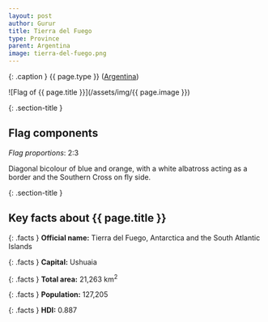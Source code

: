 ```yaml
---
layout: post
author: Gurur
title: Tierra del Fuego
type: Province
parent: Argentina
image: tierra-del-fuego.png
---
```

{: .caption }
{{ page.type }} ([Argentina](/2019/03/11/argentina.html))

![Flag of {{ page.title }}](/assets/img/{{ page.image }})

{: .section-title }
## Flag components

*Flag proportions*: 2:3

Diagonal bicolour of blue and orange, with a white albatross acting as a border and the Southern Cross on fly side.

{: .section-title }
## Key facts about {{ page.title }}

{: .facts }
**Official name:** Tierra del Fuego, Antarctica and the South Atlantic Islands

{: .facts }
**Capital:** Ushuaia

{: .facts }
**Total area:** 21,263 km<sup>2</sup>

{: .facts }
**Population:** 127,205

{: .facts }
**HDI:** 0.887